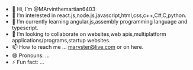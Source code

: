 - 👋 Hi, I’m @MArvinthemartian6403
- 👀 I’m interested in react.js,node.js,javascript,html,css,c++,C#,C,python.
- 🌱 I’m currently learning angular.js,assembly programming language and typescript.
- 💞️ I’m looking to collaborate on websites,web apis,multiplatform applications/programs,startup websites.
- 📫 How to reach me ... marvster@live.com or on here.
- 😄 Pronouns: ...
- ⚡ Fun fact: ...

<!---
MArvinthemartian6403/MArvinthemartian6403 is a ✨ special ✨ repository because its `README.md` (this file) appears on your GitHub profile.
You can click the Preview link to take a look at your changes.
--->
